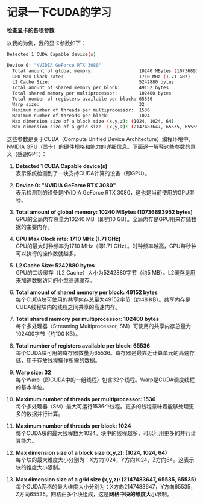 # 记录一下CUDA的学习

**检查显卡的各项参数**: 

以我的为例，我的显卡参数如下：

```bash
Detected 1 CUDA Capable device(s)

Device 0: "NVIDIA GeForce RTX 3080"
  Total amount of global memory:                 10240 MBytes (10736893952 bytes)
  GPU Max Clock rate:                            1710 MHz (1.71 GHz)
  L2 Cache Size:                                 5242880 bytes
  Total amount of shared memory per block:       49152 bytes
  Total shared memory per multiprocessor:        102400 bytes
  Total number of registers available per block: 65536
  Warp size:                                     32
  Maximum number of threads per multiprocessor:  1536
  Maximum number of threads per block:           1024
  Max dimension size of a block size (x,y,z): (1024, 1024, 64)
  Max dimension size of a grid size  (x,y,z): (2147483647, 65535, 65535)
```

这些参数是关于CUDA（Compute Unified Device Architecture）编程环境中，NVIDIA GPU（显卡）的硬件规格和能力的详细信息。下面逐一解释这些参数的意义（感谢GPT）：

1. **Detected 1 CUDA Capable device(s)**  
   表示系统检测到了一块支持CUDA计算的设备（即GPU）。

2. **Device 0: "NVIDIA GeForce RTX 3080"**  
   表示检测到的设备是NVIDIA GeForce RTX 3080，这也是当前使用的GPU型号。

3. **Total amount of global memory: 10240 MBytes (10736893952 bytes)**  
   GPU的全局内存总量为10240 MB（即约10 GB）。全局内存是GPU用来存储数据的主要内存。

4. **GPU Max Clock rate: 1710 MHz (1.71 GHz)**  
   GPU的最大时钟频率为1710 MHz（即1.71 GHz）。时钟频率越高，GPU每秒钟可以执行的操作数就越多。

5. **L2 Cache Size: 5242880 bytes**  
   GPU的二级缓存（L2 Cache）大小为5242880字节（约5 MB）。L2缓存是用来加速数据访问的小型高速缓存。

6. **Total amount of shared memory per block: 49152 bytes**  
   每个CUDA块可使用的共享内存总量为49152字节（约48 KB）。共享内存是CUDA线程块内的线程之间共享的高速内存。

7. **Total shared memory per multiprocessor: 102400 bytes**  
   每个多处理器（Streaming Multiprocessor, SM）可使用的共享内存总量为102400字节（约100 KB）。

8. **Total number of registers available per block: 65536**  
   每个CUDA块可用的寄存器数量为65536。寄存器是最靠近计算单元的高速存储，用于存放线程操作所需的数据。

9. **Warp size: 32**  
   每个Warp（即CUDA中的一组线程）包含32个线程。Warp是CUDA调度线程的基本单位。

10. **Maximum number of threads per multiprocessor: 1536**  
    每个多处理器（SM）最大可运行1536个线程。更多的线程意味着能够处理更多的数据并行计算。

11. **Maximum number of threads per block: 1024**  
    每个CUDA块的最大线程数为1024。块中的线程越多，可以利用更多的并行计算能力。

12. **Max dimension size of a block size (x,y,z): (1024, 1024, 64)**  
    每个块的最大维度大小分别为：X方向1024，Y方向1024，Z方向64。这表示块的维度大小限制。

13. **Max dimension size of a grid size (x,y,z): (2147483647, 65535, 65535)**  
    每个CUDA网格的最大维度大小分别为：X方向2147483647，Y方向65535，Z方向65535。网格由多个块组成，这是**网格中块的维度大小**限制。
